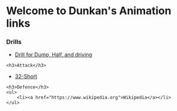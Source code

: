 <html>
<body>
	<h1>Welcome to Dunkan's Animation links</h1>
	<h3>Drills</h3>
	<ul>
		<li>
			<a href="https://tactical-board.com/animation/9d0fc42df8f50d_truk">Drill for Dump, Half, and driving
			</a>
		</li>
	</ul>

 	<h3>Attack</h3>
  <ul>
		<li>
			<a href="https://tactical-board.com/animation/46f314564fed03_thuk">32-Short
			</a>
		</li>
	</ul>

 	<h3>Defence</h3>
	<ul>
		<li><a href="https://www.wikipedia.org">Wikipedia</a></li>
	</ul>
</body>
</html>
